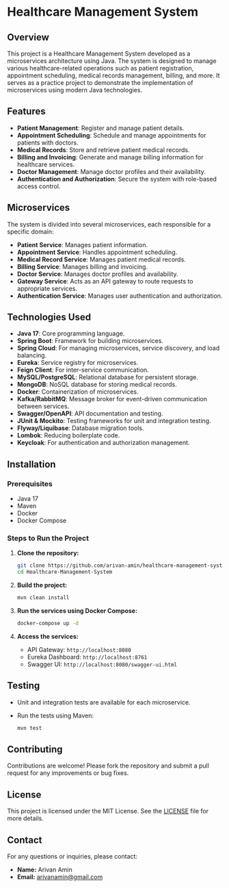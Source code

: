 # Healthcare Management System

## Overview

This project is a Healthcare Management System developed as a microservices architecture using Java. The system is designed to manage various healthcare-related operations such as patient registration, appointment scheduling, medical records management, billing, and more. It serves as a practice project to demonstrate the implementation of microservices using modern Java technologies.

## Features

- **Patient Management**: Register and manage patient details.
- **Appointment Scheduling**: Schedule and manage appointments for patients with doctors.
- **Medical Records**: Store and retrieve patient medical records.
- **Billing and Invoicing**: Generate and manage billing information for healthcare services.
- **Doctor Management**: Manage doctor profiles and their availability.
- **Authentication and Authorization**: Secure the system with role-based access control.

## Microservices

The system is divided into several microservices, each responsible for a specific domain:

- **Patient Service**: Manages patient information.
- **Appointment Service**: Handles appointment scheduling.
- **Medical Record Service**: Manages patient medical records.
- **Billing Service**: Manages billing and invoicing.
- **Doctor Service**: Manages doctor profiles and availability.
- **Gateway Service**: Acts as an API gateway to route requests to appropriate services.
- **Authentication Service**: Manages user authentication and authorization.

## Technologies Used

- **Java 17**: Core programming language.
- **Spring Boot**: Framework for building microservices.
- **Spring Cloud**: For managing microservices, service discovery, and load balancing.
- **Eureka**: Service registry for microservices.
- **Feign Client**: For inter-service communication.
- **MySQL/PostgreSQL**: Relational database for persistent storage.
- **MongoDB**: NoSQL database for storing medical records.
- **Docker**: Containerization of microservices.
- **Kafka/RabbitMQ**: Message broker for event-driven communication between services.
- **Swagger/OpenAPI**: API documentation and testing.
- **JUnit & Mockito**: Testing frameworks for unit and integration testing.
- **Flyway/Liquibase**: Database migration tools.
- **Lombok**: Reducing boilerplate code.
- **Keycloak**: For authentication and authorization management.

## Installation

### Prerequisites

- Java 17
- Maven
- Docker
- Docker Compose

### Steps to Run the Project

1. **Clone the repository:**

    ```bash
    git clone https://github.com/arivan-amin/healthcare-management-system.git
    cd Healthcare-Management-System
    ```

2. **Build the project:**

    ```bash
    mvn clean install
    ```

3. **Run the services using Docker Compose:**

    ```bash
    docker-compose up -d
    ```

4. **Access the services:**

    - API Gateway: `http://localhost:8080`
    - Eureka Dashboard: `http://localhost:8761`
    - Swagger UI: `http://localhost:8080/swagger-ui.html`

## Testing

- Unit and integration tests are available for each microservice.
- Run the tests using Maven:

    ```bash
    mvn test
    ```

## Contributing

Contributions are welcome! Please fork the repository and submit a pull request for any improvements or bug fixes.

## License

This project is licensed under the MIT License. See the [LICENSE](LICENSE) file for more details.

## Contact

For any questions or inquiries, please contact:

- **Name:** Arivan Amin
- **Email:** arivanamin@gmail.com
